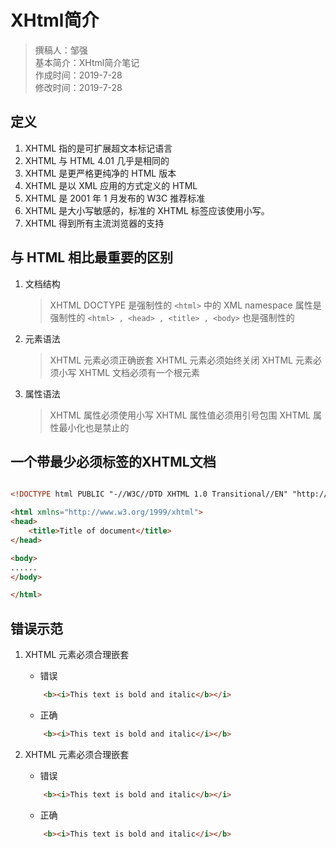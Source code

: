 # XHtml简介

> 撰稿人：邹强  
> 基本简介：XHtml简介笔记  
> 作成时间：2019-7-28  
> 修改时间：2019-7-28

## 定义

1. XHTML 指的是可扩展超文本标记语言
2. XHTML 与 HTML 4.01 几乎是相同的
3. XHTML 是更严格更纯净的 HTML 版本
4. XHTML 是以 XML 应用的方式定义的 HTML
5. XHTML 是 2001 年 1 月发布的 W3C 推荐标准
6. XHTML 是大小写敏感的，标准的 XHTML 标签应该使用小写。
7. XHTML 得到所有主流浏览器的支持

## 与 HTML 相比最重要的区别

1. 文档结构
    > XHTML DOCTYPE 是强制性的
    > `<html>` 中的 XML namespace 属性是强制性的
    > `<html> , <head> , <title> , <body>` 也是强制性的

2. 元素语法
    > XHTML 元素必须正确嵌套
    > XHTML 元素必须始终关闭
    > XHTML 元素必须小写
    > XHTML 文档必须有一个根元素

3. 属性语法
    > XHTML 属性必须使用小写
    > XHTML 属性值必须用引号包围
    > XHTML 属性最小化也是禁止的

## 一个带最少必须标签的XHTML文档

```html

<!DOCTYPE html PUBLIC "-//W3C//DTD XHTML 1.0 Transitional//EN" "http://www.w3.org/TR/xhtml1/DTD/xhtml1-transitional.dtd">

<html xmlns="http://www.w3.org/1999/xhtml">
<head>
    <title>Title of document</title>
</head>

<body>
......
</body>

</html>

```

## 错误示范

1. XHTML 元素必须合理嵌套
    - 错误

    ```html
        <b><i>This text is bold and italic</b></i>
    ```

    - 正确

    ```html
        <b><i>This text is bold and italic</i></b>
    ```

2. XHTML 元素必须合理嵌套
    - 错误

    ```html
        <b><i>This text is bold and italic</b></i>
    ```

    - 正确

    ```html
        <b><i>This text is bold and italic</i></b>
    ```
